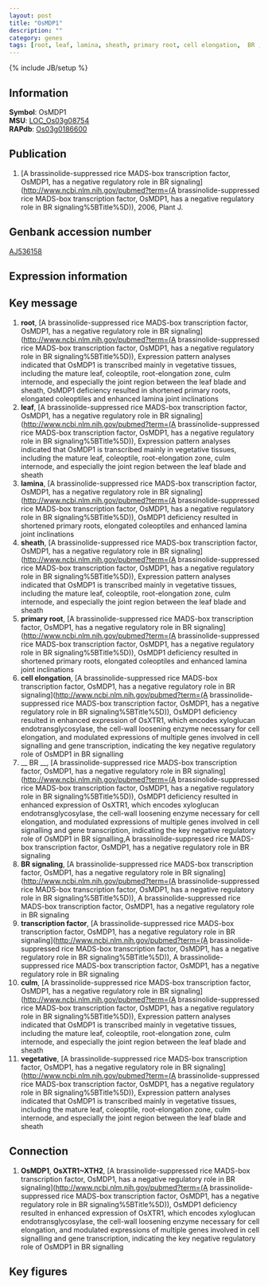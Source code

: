 ```yaml
---
layout: post
title: "OsMDP1"
description: ""
category: genes
tags: [root, leaf, lamina, sheath, primary root, cell elongation,  BR , BR signaling, transcription factor, culm, vegetative, Gene]
---
```

{% include JB/setup %}

## Information
__Symbol__: OsMDP1  
__MSU__: [LOC_Os03g08754](http://rice.plantbiology.msu.edu/cgi-bin/ORF_infopage.cgi?orf=LOC_Os03g08754)  
__RAPdb__: [Os03g0186600](http://rapdb.dna.affrc.go.jp/viewer/gbrowse_details/irgsp1?name=Os03g0186600)  

## Publication
1. [A brassinolide-suppressed rice MADS-box transcription factor, OsMDP1, has a negative regulatory role in BR signaling](http://www.ncbi.nlm.nih.gov/pubmed?term=(A brassinolide-suppressed rice MADS-box transcription factor, OsMDP1, has a negative regulatory role in BR signaling%5BTitle%5D)), 2006, Plant J.

## Genbank accession number
[AJ536158](http://www.ncbi.nlm.nih.gov/nuccore/AJ536158)

## Expression information

## Key message
1. __root__, [A brassinolide-suppressed rice MADS-box transcription factor, OsMDP1, has a negative regulatory role in BR signaling](http://www.ncbi.nlm.nih.gov/pubmed?term=(A brassinolide-suppressed rice MADS-box transcription factor, OsMDP1, has a negative regulatory role in BR signaling%5BTitle%5D)),  Expression pattern analyses indicated that OsMDP1 is transcribed mainly in vegetative tissues, including the mature leaf, coleoptile, root-elongation zone, culm internode, and especially the joint region between the leaf blade and sheath, OsMDP1 deficiency resulted in shortened primary roots, elongated coleoptiles and enhanced lamina joint inclinations
2. __leaf__, [A brassinolide-suppressed rice MADS-box transcription factor, OsMDP1, has a negative regulatory role in BR signaling](http://www.ncbi.nlm.nih.gov/pubmed?term=(A brassinolide-suppressed rice MADS-box transcription factor, OsMDP1, has a negative regulatory role in BR signaling%5BTitle%5D)),  Expression pattern analyses indicated that OsMDP1 is transcribed mainly in vegetative tissues, including the mature leaf, coleoptile, root-elongation zone, culm internode, and especially the joint region between the leaf blade and sheath
3. __lamina__, [A brassinolide-suppressed rice MADS-box transcription factor, OsMDP1, has a negative regulatory role in BR signaling](http://www.ncbi.nlm.nih.gov/pubmed?term=(A brassinolide-suppressed rice MADS-box transcription factor, OsMDP1, has a negative regulatory role in BR signaling%5BTitle%5D)),  OsMDP1 deficiency resulted in shortened primary roots, elongated coleoptiles and enhanced lamina joint inclinations
4. __sheath__, [A brassinolide-suppressed rice MADS-box transcription factor, OsMDP1, has a negative regulatory role in BR signaling](http://www.ncbi.nlm.nih.gov/pubmed?term=(A brassinolide-suppressed rice MADS-box transcription factor, OsMDP1, has a negative regulatory role in BR signaling%5BTitle%5D)),  Expression pattern analyses indicated that OsMDP1 is transcribed mainly in vegetative tissues, including the mature leaf, coleoptile, root-elongation zone, culm internode, and especially the joint region between the leaf blade and sheath
5. __primary root__, [A brassinolide-suppressed rice MADS-box transcription factor, OsMDP1, has a negative regulatory role in BR signaling](http://www.ncbi.nlm.nih.gov/pubmed?term=(A brassinolide-suppressed rice MADS-box transcription factor, OsMDP1, has a negative regulatory role in BR signaling%5BTitle%5D)),  OsMDP1 deficiency resulted in shortened primary roots, elongated coleoptiles and enhanced lamina joint inclinations
6. __cell elongation__, [A brassinolide-suppressed rice MADS-box transcription factor, OsMDP1, has a negative regulatory role in BR signaling](http://www.ncbi.nlm.nih.gov/pubmed?term=(A brassinolide-suppressed rice MADS-box transcription factor, OsMDP1, has a negative regulatory role in BR signaling%5BTitle%5D)),  OsMDP1 deficiency resulted in enhanced expression of OsXTR1, which encodes xyloglucan endotransglycosylase, the cell-wall loosening enzyme necessary for cell elongation, and modulated expressions of multiple genes involved in cell signalling and gene transcription, indicating the key negative regulatory role of OsMDP1 in BR signalling
7. __ BR __, [A brassinolide-suppressed rice MADS-box transcription factor, OsMDP1, has a negative regulatory role in BR signaling](http://www.ncbi.nlm.nih.gov/pubmed?term=(A brassinolide-suppressed rice MADS-box transcription factor, OsMDP1, has a negative regulatory role in BR signaling%5BTitle%5D)),  OsMDP1 deficiency resulted in enhanced expression of OsXTR1, which encodes xyloglucan endotransglycosylase, the cell-wall loosening enzyme necessary for cell elongation, and modulated expressions of multiple genes involved in cell signalling and gene transcription, indicating the key negative regulatory role of OsMDP1 in BR signalling,A brassinolide-suppressed rice MADS-box transcription factor, OsMDP1, has a negative regulatory role in BR signaling
8. __BR signaling__, [A brassinolide-suppressed rice MADS-box transcription factor, OsMDP1, has a negative regulatory role in BR signaling](http://www.ncbi.nlm.nih.gov/pubmed?term=(A brassinolide-suppressed rice MADS-box transcription factor, OsMDP1, has a negative regulatory role in BR signaling%5BTitle%5D)), A brassinolide-suppressed rice MADS-box transcription factor, OsMDP1, has a negative regulatory role in BR signaling
9. __transcription factor__, [A brassinolide-suppressed rice MADS-box transcription factor, OsMDP1, has a negative regulatory role in BR signaling](http://www.ncbi.nlm.nih.gov/pubmed?term=(A brassinolide-suppressed rice MADS-box transcription factor, OsMDP1, has a negative regulatory role in BR signaling%5BTitle%5D)), A brassinolide-suppressed rice MADS-box transcription factor, OsMDP1, has a negative regulatory role in BR signaling
10. __culm__, [A brassinolide-suppressed rice MADS-box transcription factor, OsMDP1, has a negative regulatory role in BR signaling](http://www.ncbi.nlm.nih.gov/pubmed?term=(A brassinolide-suppressed rice MADS-box transcription factor, OsMDP1, has a negative regulatory role in BR signaling%5BTitle%5D)),  Expression pattern analyses indicated that OsMDP1 is transcribed mainly in vegetative tissues, including the mature leaf, coleoptile, root-elongation zone, culm internode, and especially the joint region between the leaf blade and sheath
11. __vegetative__, [A brassinolide-suppressed rice MADS-box transcription factor, OsMDP1, has a negative regulatory role in BR signaling](http://www.ncbi.nlm.nih.gov/pubmed?term=(A brassinolide-suppressed rice MADS-box transcription factor, OsMDP1, has a negative regulatory role in BR signaling%5BTitle%5D)),  Expression pattern analyses indicated that OsMDP1 is transcribed mainly in vegetative tissues, including the mature leaf, coleoptile, root-elongation zone, culm internode, and especially the joint region between the leaf blade and sheath

## Connection
1. __OsMDP1__, __OsXTR1~XTH2__, [A brassinolide-suppressed rice MADS-box transcription factor, OsMDP1, has a negative regulatory role in BR signaling](http://www.ncbi.nlm.nih.gov/pubmed?term=(A brassinolide-suppressed rice MADS-box transcription factor, OsMDP1, has a negative regulatory role in BR signaling%5BTitle%5D)),  OsMDP1 deficiency resulted in enhanced expression of OsXTR1, which encodes xyloglucan endotransglycosylase, the cell-wall loosening enzyme necessary for cell elongation, and modulated expressions of multiple genes involved in cell signalling and gene transcription, indicating the key negative regulatory role of OsMDP1 in BR signalling

## Key figures


